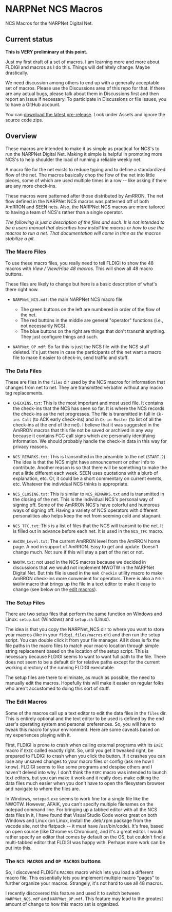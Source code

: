 # NARPNet NCS Macros

NCS Macros for the NARPNet Digital Net.


## Current status

**This is VERY preliminary at this point.**  

Just my first draft of a set of macros.  I am learning more and more about
FLDIGI and macros as I do this.  Things will definitely change.  Maybe
drastically.

We need discussion among others to end up with a generally acceptable set of
macros.  Please use the Discussions area of this repo for that.  If there are
any actual bugs, please talk about them in Discussions first and then report an
Issue if necessary.  To participate in Discussions or file Issues, you to have a
GitHub account.

You can [download the latest
pre-release](https://github.com/NARPNet/NARPNet_NCS/releases/latest/).  Look
under Assets and ignore the source code zips.


## Overview

These macros are intended to make it as simple as practical for NCS's to run the
NARPNet Digital Net.  Making it simple is helpful in promoting more NCS's to
help shoulder the load of running a reliable weekly net.

A macro file for the net exists to reduce typing and to define a standardized
flow of the net.  The macros basically chop the flow of the net into little
pieces, some of which are used multiple times in a row -- like asking if there
are any more check-ins.

These macros were patterned after those distributed by AmRRON.  The net flow
defined in the NARPNet NCS macros was patterned off of both AmRRON and SEEN
nets.  Also, the NARPNet NCS macros are more tailored to having a team of NCS's
rather than a single operator.

*The following is just a description of the files and such.  It is not intended
to be a users manual that describes how install the macros or how to use the
macros to run a net.  That documentation will come in time as the macros
stabilize a bit.*


### The Macro Files

To use these macro files, you really need to tell FLDIGI to show the 48 macros
with *View / View/Hide 48 macros*.  This will show all 48 macro buttons.

These files are likely to change but here is a basic description of what's there
right now.

* `NARPNet_NCS.mdf`: the main NARPNet NCS macro file.  
  * The green buttons on the left are numbered in order of the flow of the net.  
  * The red buttons in the middle are general "operator" functions (i.e., not
  necessarily NCS).  
  * The blue buttons on the right are things that don't transmit anything.  They
  just configure things and such.

* `NARPNet_OP.mdf`: So far this is just the NCS file with the NCS stuff deleted.
It's just there in case the participants of the net want a macro file to make it
easier to check-in, send traffic and stuff.

### The Data Files

These are files in the `files` dir used by the NCS macros for information that
changes from net to net.  They are transmitted verbatim without any macro tag
replacements.

* `CHECKINS.txt`: This is the most important and most used file.  It contains
the check-ins that the NCS has seen so far.  It is where the NCS records the
check-ins as the net progresses.  The file is transmitted in full in `Ck-ins
Call` (to ACK early check-ins) and in `Ck-in Roster` (to list of all the
check-ins at the end of the net). I believe that it was suggested in the AmRRON
macros that this file not be saved or archived in any way because it contains
FCC call signs which are personally identifying information.  We should probably
handle the check-in data in this way for privacy reasons.

* `NCS_REMARKS.txt`: This is transmitted in the preamble to the net (`START.2`).
The idea is that the NCS might have announcement or other info to contribute.
Another reason is so that there will be something to make the net a little
different each week. SEEN uses quotations with a blurb of explanation, etc. Or,
it could be a short commentary on current events, etc.  Whatever the individual
NCS thinks is appropriate.

* `NCS_CLOSING.txt`: This is similar to `NCS_REMARKS.txt` and is transmitted in
the closing of the net.  This is the individual NCS's personal way of signing
off.  Some of the AmRRON NCS's have colorful and humorous ways of signing off.
Having a variety of NCS operators with different personalities also helps keep
the net from seeming cold and stagnant.

* `NCS_TFC.txt`: This is a list of files that the NCS will transmit to the net.
It is filled out in advance before each net.  It is used in the `NCS_TFC` macro.

* `AmCON_Level.txt`: The current AmRRON level from the AmRRON home page.  A nod
in support of AmRRON.  Easy to get and update.  Doesn't change much.  Not sure
if this will stay a part of the net or not.

* `NWOTW.txt`: not used in the NCS macros because we decided in discussions that
we would not implement NWOTW in the NARPNet Digital Net.  But this file is used
in the `AmR Checkin` utility macro to make AmRRON check-ins more convenient for
operators.  There is also a `Edit NWOTW` macro that brings up the file in a text
editor to make it easy to change (see below on the [edit
macros](#the-edit-macros)).

### The Setup Files 

There are two setup files that perform the same function on Windows and Linux:
`setup.bat` (Windows) and `setup.sh` (Linux).

The idea is that you copy the NARPNet_NCS dir to where you want to store your
macros (like in your `fldigi.files/macros` dir) and then run the setup script.
You can double click it from your file manager. All it does is fix the file
paths in the macro files to match your macro location through simple string
replacement based on the location of the setup script. This is necessary because
FLDIGI seems to want to want full path to the file.  There does not seem to be a
default dir for relative paths except for the current working directory of the
running FLDIGI executable.

The setup files are there to eliminate, as much as possible, the need to
manually edit the macros.  Hopefully this will make it easier on regular folks
who aren't accustomed to doing this sort of stuff.

### The Edit Macros

Some of the macros call up a text editor to edit the data files in the `files`
dir.  This is entirely optional and the text editor to be used is defined by the
end user's operating system and personal preferences.  So, you will have to
tweak this macro for your environment.  Here are some caveats based on my
experiences playing with it.

First, FLDIGI is prone to crash when calling external programs with its `EXEC`
macro if `EXEC` called exactly right. So, until you get it tweaked right, be
prepared to FLDIGI to crash when you click the button.  If it crashes you can
lose any unsaved changes to your macro files or config (ask me how I know).
FLDIGI seems to like some programs and despise others and I haven't delved into
why.  I don't think the `EXEC` macro was intended to launch text editors, but
you can make it work and it really does make editing the data files much easier
when you don't have to open the filesystem browser and navigate to where the
files are.

In Windows, `notepad.exe` seems to work fine for a single file like the NWOTW.
However, AFAIK, you can't specify multiple filenames on the notepad command
line. For bringing up a tabbed editor with all the NCS data files in it, I have
found that Visual Studio Code works great on both Windows and Linux (on Linux,
install the .deb/.rpm package from the vscode site, not the flatpack -- it must
have /usr/bin/code). It's free, based on open source (like Chrome vs Chromium),
and it's a great editor.  I would rather specify an editor that comes by default
on the OS, but couldn't find a multi-tabbed editor that FLDIGI was happy with.
Perhaps more work can be put into this.

### The `NCS MACROS` and `OP MACROS` buttons

So, I discovered FLDIGI's `MACROS` macro which lets you load a different macro
file.  This essentially lets you implement multiple macro "pages" to further
organize your macros.  Strangely, it's not hard to use all 48 macros.

I recently discovered this feature and used it to switch between
`NARPNet_NCS.mdf` and `NARPNet_OP.mdf`.  This feature may lead to the greatest
amount of change to how this macro set is organized.

